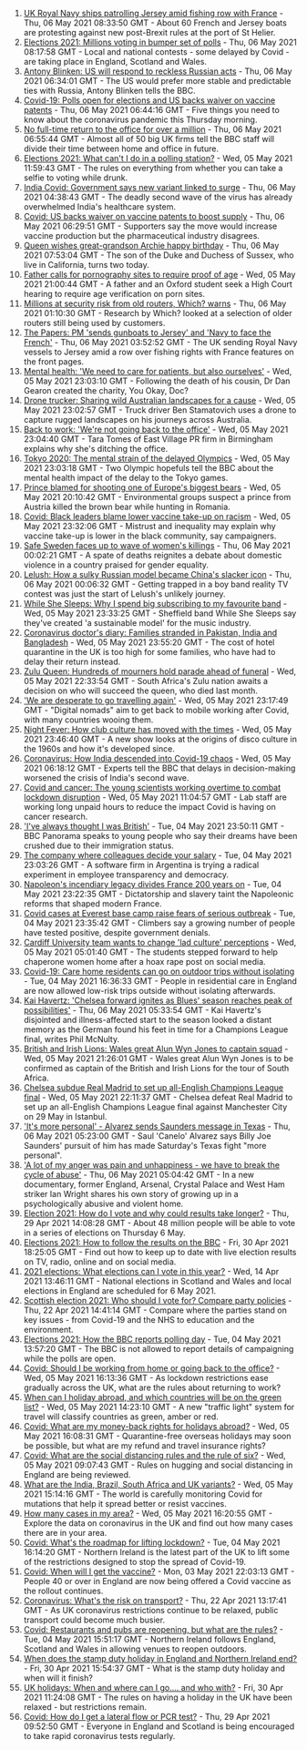 1. [UK Royal Navy ships patrolling Jersey amid fishing row with France](https://www.bbc.co.uk/news/uk-57003069) - Thu, 06 May 2021 08:33:50 GMT - About 60 French and Jersey boats are protesting against new post-Brexit rules at the port of St Helier.
2. [Elections 2021: Millions voting in bumper set of polls](https://www.bbc.co.uk/news/uk-politics-56998434) - Thu, 06 May 2021 08:17:58 GMT - Local and national contests - some delayed by Covid - are taking place in England, Scotland and Wales.
3. [Antony Blinken: US will respond to reckless Russian acts](https://www.bbc.co.uk/news/world-us-canada-57002792) - Thu, 06 May 2021 06:34:01 GMT - The US would prefer more stable and predictable ties with Russia, Antony Blinken tells the BBC.
4. [Covid-19: Polls open for elections and US backs waiver on vaccine patents](https://www.bbc.co.uk/news/uk-57002201) - Thu, 06 May 2021 06:44:16 GMT - Five things you need to know about the coronavirus pandemic this Thursday morning.
5. [No full-time return to the office for over a million](https://www.bbc.co.uk/news/business-56972207) - Thu, 06 May 2021 06:55:44 GMT - Almost all of 50 big UK firms tell the BBC staff will divide their time between home and office in future.
6. [Elections 2021: What can't I do in a polling station?](https://www.bbc.co.uk/news/explainers-56849080) - Wed, 05 May 2021 11:59:43 GMT - The rules on everything from whether you can take a selfie to voting while drunk.
7. [India Covid: Government says new variant linked to surge](https://www.bbc.co.uk/news/world-asia-india-57004764) - Thu, 06 May 2021 04:38:43 GMT - The deadly second wave of the virus has already overwhelmed India's healthcare system.
8. [Covid: US backs waiver on vaccine patents to boost supply](https://www.bbc.co.uk/news/world-us-canada-57004302) - Thu, 06 May 2021 06:29:51 GMT - Supporters say the move would increase vaccine production but the pharmaceutical industry disagrees.
9. [Queen wishes great-grandson Archie happy birthday](https://www.bbc.co.uk/news/uk-57006672) - Thu, 06 May 2021 07:53:04 GMT - The son of the Duke and Duchess of Sussex, who live in California, turns two today.
10. [Father calls for pornography sites to require proof of age](https://www.bbc.co.uk/news/education-56993735) - Wed, 05 May 2021 21:00:44 GMT - A father and an Oxford student seek a High Court hearing to require age verification on porn sites.
11. [Millions at security risk from old routers, Which? warns](https://www.bbc.co.uk/news/technology-56996717) - Thu, 06 May 2021 01:10:30 GMT - Research by Which? looked at a selection of older routers still being used by customers.
12. [The Papers: PM 'sends gunboats to Jersey' and 'Navy to face the French'](https://www.bbc.co.uk/news/blogs-the-papers-57004022) - Thu, 06 May 2021 03:52:52 GMT - The UK sending Royal Navy vessels to Jersey amid a row over fishing rights with France features on the front pages.
13. [Mental health: 'We need to care for patients, but also ourselves'](https://www.bbc.co.uk/news/uk-england-london-56983061) - Wed, 05 May 2021 23:03:10 GMT - Following the death of his cousin, Dr Dan Gearon created the charity, You Okay, Doc?
14. [Drone trucker: Sharing wild Australian landscapes for a cause](https://www.bbc.co.uk/news/world-australia-56990845) - Wed, 05 May 2021 23:02:57 GMT - Truck driver Ben Stamatovich uses a drone to capture rugged landscapes on his journeys across Australia.
15. [Back to work: 'We're not going back to the office'](https://www.bbc.co.uk/news/business-56999831) - Wed, 05 May 2021 23:04:40 GMT - Tara Tomes of East Village PR firm in Birmingham explains why she's ditching the office.
16. [Tokyo 2020: The mental strain of the delayed Olympics](https://www.bbc.co.uk/news/world-57001404) - Wed, 05 May 2021 23:03:18 GMT - Two Olympic hopefuls tell the BBC about the mental health impact of the delay to the Tokyo games.
17. [Prince blamed for shooting one of Europe's biggest bears](https://www.bbc.co.uk/news/world-europe-56991543) - Wed, 05 May 2021 20:10:42 GMT - Environmental groups suspect a prince from Austria killed the brown bear while hunting in Romania.
18. [Covid: Black leaders blame lower vaccine take-up on racism](https://www.bbc.co.uk/news/health-56813982) - Wed, 05 May 2021 23:32:06 GMT - Mistrust and inequality may explain why vaccine take-up is lower in the black community, say campaigners.
19. [Safe Sweden faces up to wave of women's killings](https://www.bbc.co.uk/news/world-europe-56977771) - Thu, 06 May 2021 00:02:21 GMT - A spate of deaths reignites a debate about domestic violence in a country praised for gender equality.
20. [Lelush: How a sulky Russian model became China's slacker icon](https://www.bbc.co.uk/news/world-asia-china-56967923) - Thu, 06 May 2021 00:06:32 GMT - Getting trapped in a boy band reality TV contest was just the start of Lelush's unlikely journey.
21. [While She Sleeps: Why I spend big subscribing to my favourite band](https://www.bbc.co.uk/news/newsbeat-56887239) - Wed, 05 May 2021 23:33:25 GMT - Sheffield band While She Sleeps say they've created 'a sustainable model' for the music industry.
22. [Coronavirus doctor's diary: Families stranded in Pakistan, India and Bangladesh](https://www.bbc.co.uk/news/health-56873813) - Wed, 05 May 2021 23:55:20 GMT - The cost of hotel quarantine in the UK is too high for some families, who have had to delay their return instead.
23. [Zulu Queen: Hundreds of mourners hold parade ahead of funeral](https://www.bbc.co.uk/news/world-africa-57001682) - Wed, 05 May 2021 22:33:54 GMT - South Africa's Zulu nation awaits a decision on who will succeed the queen, who died last month.
24. ['We are desperate to go travelling again'](https://www.bbc.co.uk/news/business-56981100) - Wed, 05 May 2021 23:17:49 GMT - "Digital nomads" aim to get back to mobile working after Covid, with many countries wooing them.
25. [Night Fever: How club culture has moved with the times](https://www.bbc.co.uk/news/entertainment-arts-56916861) - Wed, 05 May 2021 23:46:40 GMT - A new show looks at the origins of disco culture in the 1960s and how it's developed since.
26. [Coronavirus: How India descended into Covid-19 chaos](https://www.bbc.co.uk/news/world-asia-india-56977653) - Wed, 05 May 2021 06:18:12 GMT - Experts tell the BBC that delays in decision-making worsened the crisis of India's second wave.
27. [Covid and cancer: The young scientists working overtime to combat lockdown disruption](https://www.bbc.co.uk/news/newsbeat-56821532) - Wed, 05 May 2021 11:04:57 GMT - Lab staff are working long unpaid hours to reduce the impact Covid is having on cancer research.
28. ['I've always thought I was British'](https://www.bbc.co.uk/news/uk-56984268) - Tue, 04 May 2021 23:50:11 GMT - BBC Panorama speaks to young people who say their dreams have been crushed due to their immigration status.
29. [The company where colleagues decide your salary](https://www.bbc.co.uk/news/business-56915767) - Tue, 04 May 2021 23:03:26 GMT - A software firm in Argentina is trying a radical experiment in employee transparency and democracy.
30. [Napoleon's incendiary legacy divides France 200 years on](https://www.bbc.co.uk/news/world-europe-56977769) - Tue, 04 May 2021 23:22:35 GMT - Dictatorship and slavery taint the Napoleonic reforms that shaped modern France.
31. [Covid cases at Everest base camp raise fears of serious outbreak](https://www.bbc.co.uk/news/world-asia-56984320) - Tue, 04 May 2021 23:35:42 GMT - Climbers say a growing number of people have tested positive, despite government denials.
32. [Cardiff University team wants to change 'lad culture' perceptions](https://www.bbc.co.uk/news/uk-wales-56933984) - Wed, 05 May 2021 05:01:40 GMT - The students stepped forward to help chaperone women home after a hoax rape post on social media.
33. [Covid-19: Care home residents can go on outdoor trips without isolating](https://www.bbc.co.uk/news/uk-56977779) - Tue, 04 May 2021 16:36:33 GMT - People in residential care in England are now allowed low-risk trips outside without isolating afterwards.
34. [Kai Havertz: 'Chelsea forward ignites as Blues' season reaches peak of possibilities'](https://www.bbc.co.uk/sport/football/57004403) - Thu, 06 May 2021 05:33:54 GMT - Kai Havertz's disjointed and illness-affected start to the season looked a distant memory as the German found his feet in time for a Champions League final, writes Phil McNulty.
35. [British and Irish Lions: Wales great Alun Wyn Jones to captain squad](https://www.bbc.co.uk/sport/rugby-union/57004215) - Wed, 05 May 2021 21:26:01 GMT - Wales great Alun Wyn Jones is to be confirmed as captain of the British and Irish Lions for the tour of South Africa.
36. [Chelsea subdue Real Madrid to set up all-English Champions League final](https://www.bbc.co.uk/sport/football/56985477) - Wed, 05 May 2021 22:11:37 GMT - Chelsea defeat Real Madrid to set up an all-English Champions League final against Manchester City on 29 May in Istanbul.
37. ['It's more personal' - Alvarez sends Saunders message in Texas](https://www.bbc.co.uk/sport/boxing/56999903) - Thu, 06 May 2021 05:23:00 GMT - Saul 'Canelo' Alvarez says Billy Joe Saunders' pursuit of him has made Saturday's Texas fight "more personal".
38. ['A lot of my anger was pain and unhappiness - we have to break the cycle of abuse'](https://www.bbc.co.uk/sport/football/57000650) - Thu, 06 May 2021 05:04:42 GMT - In a new documentary, former England, Arsenal, Crystal Palace and West Ham striker Ian Wright shares his own story of growing up in a psychologically abusive and violent home.
39. [Election 2021: How do I vote and why could results take longer?](https://www.bbc.co.uk/news/uk-politics-56581106) - Thu, 29 Apr 2021 14:08:28 GMT - About 48 million people will be able to vote in a series of elections on Thursday 6 May.
40. [Elections 2021: How to follow the results on the BBC](https://www.bbc.co.uk/news/uk-politics-56930132) - Fri, 30 Apr 2021 18:25:05 GMT - Find out how to keep up to date with live election results on TV, radio, online and on social media.
41. [2021 elections: What elections can I vote in this year?](https://www.bbc.co.uk/news/56129210) - Wed, 14 Apr 2021 13:46:11 GMT - National elections in Scotland and Wales and local elections in England are scheduled for 6 May 2021.
42. [Scottish election 2021: Who should I vote for? Compare party policies](https://www.bbc.co.uk/news/uk-scotland-scotland-politics-56510773) - Thu, 22 Apr 2021 14:41:14 GMT - Compare where the parties stand on key issues - from Covid-19 and the NHS to education and the environment.
43. [Elections 2021: How the BBC reports polling day](https://www.bbc.co.uk/news/uk-politics-48124106) - Tue, 04 May 2021 13:57:20 GMT - The BBC is not allowed to report details of campaigning while the polls are open.
44. [Covid: Should I be working from home or going back to the office?](https://www.bbc.co.uk/news/business-52567567) - Wed, 05 May 2021 16:13:36 GMT - As lockdown restrictions ease gradually across the UK, what are the rules about returning to work?
45. [When can I holiday abroad, and which countries will be on the green list?](https://www.bbc.co.uk/news/explainers-52544307) - Wed, 05 May 2021 14:23:10 GMT - A new "traffic light" system for travel will classify countries as green, amber or red.
46. [Covid: What are my money-back rights for holidays abroad?](https://www.bbc.co.uk/news/business-51615412) - Wed, 05 May 2021 16:08:31 GMT - Quarantine-free overseas holidays may soon be possible, but what are my refund and travel insurance rights?
47. [Covid: What are the social distancing rules and the rule of six?](https://www.bbc.co.uk/news/uk-51506729) - Wed, 05 May 2021 09:07:43 GMT - Rules on hugging and social distancing in England are being reviewed.
48. [What are the India, Brazil, South Africa and UK variants?](https://www.bbc.co.uk/news/health-55659820) - Wed, 05 May 2021 15:14:16 GMT - The world is carefully monitoring Covid for mutations that help it spread better or resist vaccines.
49. [How many cases in my area?](https://www.bbc.co.uk/news/uk-51768274) - Wed, 05 May 2021 16:20:55 GMT - Explore the data on coronavirus in the UK and find out how many cases there are in your area.
50. [Covid: What's the roadmap for lifting lockdown?](https://www.bbc.co.uk/news/explainers-52530518) - Tue, 04 May 2021 16:14:20 GMT - Northern Ireland is the latest part of the UK to lift some of the restrictions designed to stop the spread of Covid-19.
51. [Covid: When will I get the vaccine?](https://www.bbc.co.uk/news/health-55045639) - Mon, 03 May 2021 22:03:13 GMT - People 40 or over in England are now being offered a Covid vaccine as the rollout continues.
52. [Coronavirus: What's the risk on transport?](https://www.bbc.co.uk/news/health-51736185) - Thu, 22 Apr 2021 13:17:41 GMT - As UK coronavirus restrictions continue to be relaxed, public transport could become much busier.
53. [Covid: Restaurants and pubs are reopening, but what are the rules?](https://www.bbc.co.uk/news/business-52977388) - Tue, 04 May 2021 15:51:17 GMT - Northern Ireland follows England, Scotland and Wales in allowing venues to reopen outdoors.
54. [When does the stamp duty holiday in England and Northern Ireland end?](https://www.bbc.co.uk/news/business-53319433) - Fri, 30 Apr 2021 15:54:37 GMT - What is the stamp duty holiday and when will it finish?
55. [UK holidays: When and where can I go.... and who with?](https://www.bbc.co.uk/news/explainers-52646738) - Fri, 30 Apr 2021 11:24:08 GMT - The rules on having a holiday in the UK have been relaxed - but restrictions remain.
56. [Covid: How do I get a lateral flow or PCR test?](https://www.bbc.co.uk/news/health-51943612) - Thu, 29 Apr 2021 09:52:50 GMT - Everyone in England and Scotland is being encouraged to take rapid coronavirus tests regularly.
